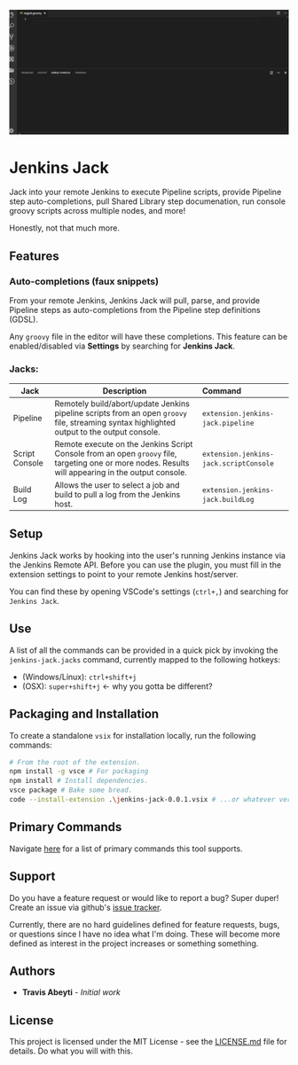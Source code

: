 
![logo](images/neat.gif)

# Jenkins Jack

Jack into your remote Jenkins to execute Pipeline scripts, provide Pipeline step auto-completions, pull Shared Library step documenation, run console groovy scripts across multiple nodes, and more!

Honestly, not that much more.

## Features

### Auto-completions (faux snippets)

From your remote Jenkins, Jenkins Jack will pull, parse, and provide Pipeline steps as auto-completions from the Pipeline step definitions (GDSL).

Any `groovy` file in the editor will have these completions. This feature can be enabled/disabled via __Settings__ by searching for __Jenkins Jack__.

### Jacks:
|Jack|Description|Command|
|---|---|:---|
|Pipeline|Remotely build/abort/update Jenkins pipeline scripts from an open `groovy` file, streaming syntax highlighted output to the output console.|`extension.jenkins-jack.pipeline`|
|Script Console|Remote execute on the Jenkins Script Console from an open `groovy` file, targeting one or more nodes. Results will appearing in the output console.|`extension.jenkins-jack.scriptConsole`|
|Build Log|Allows the user to select a job and build to pull a log from the Jenkins host.|`extension.jenkins-jack.buildLog`|

## Setup
Jenkins Jack works by hooking into the user's running Jenkins instance via the Jenkins Remote API. Before you can use the plugin, you must fill in the extension settings to point to your remote Jenkins host/server.

You can find these by opening VSCode's settings (`ctrl+,`) and searching for `Jenkins Jack`.

## Use

A list of all the commands can be provided in a quick pick by invoking the `jenkins-jack.jacks` command, currently mapped to the following hotkeys:
- (Windows/Linux): `ctrl+shift+j`
- (OSX): `super+shift+j` <- why you gotta be different?

## Packaging and Installation
To create a standalone `vsix` for installation locally, run the following commands:
```bash
# From the root of the extension.
npm install -g vsce # For packaging
npm install # Install dependencies.
vsce package # Bake some bread.
code --install-extension .\jenkins-jack-0.0.1.vsix # ...or whatever version was built
```

## Primary Commands

Navigate [here](./commands.md) for a list of primary commands this tool supports.

## Support
Do you have a feature request or would like to report a bug? Super duper! Create an issue via github's [issue tracker](https://github.com/tabeyti/jenkins-jack/issues).

Currently, there are no hard guidelines defined for feature requests, bugs, or questions since I have no idea what I'm doing. These will become more defined as interest in the project increases or something something.

## Authors

* **Travis Abeyti** - *Initial work*

## License

This project is licensed under the MIT License - see the [LICENSE.md](LICENSE.md) file for details. Do what you will with this.